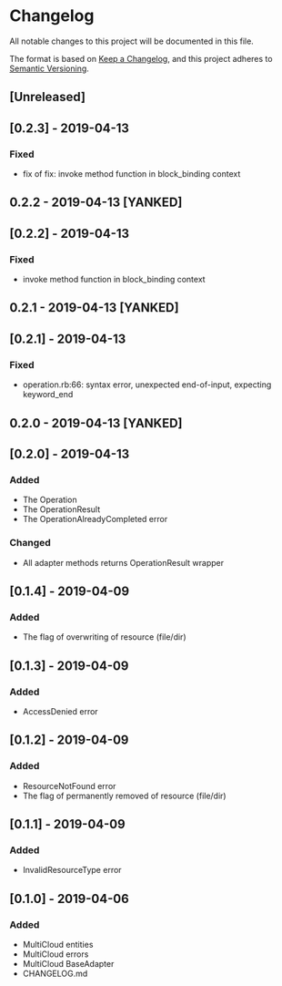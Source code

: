 # Changelog
All notable changes to this project will be documented in this file.

The format is based on [Keep a Changelog](https://keepachangelog.com/en/1.0.0/),
and this project adheres to [Semantic Versioning](https://semver.org/spec/v2.0.0.html).

## [Unreleased]

## [0.2.3] - 2019-04-13
### Fixed
- fix of fix: invoke method function in block_binding context

## 0.2.2 - 2019-04-13 [YANKED]

## [0.2.2] - 2019-04-13
### Fixed
- invoke method function in block_binding context

## 0.2.1 - 2019-04-13 [YANKED]

## [0.2.1] - 2019-04-13
### Fixed
- operation.rb:66: syntax error, unexpected end-of-input, expecting keyword_end

## 0.2.0 - 2019-04-13 [YANKED]

## [0.2.0] - 2019-04-13
### Added
- The Operation
- The OperationResult
- The OperationAlreadyCompleted error
### Changed
- All adapter methods returns OperationResult wrapper

## [0.1.4] - 2019-04-09
### Added
- The flag of overwriting of resource (file/dir)

## [0.1.3] - 2019-04-09
### Added
- AccessDenied error

## [0.1.2] - 2019-04-09
### Added
- ResourceNotFound error
- The flag of permanently removed of resource (file/dir)

## [0.1.1] - 2019-04-09
### Added
- InvalidResourceType error

## [0.1.0] - 2019-04-06
### Added
- MultiCloud entities
- MultiCloud errors
- MultiCloud BaseAdapter
- CHANGELOG.md